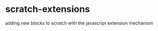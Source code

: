 scratch-extensions
==================

adding new blocks to scratch with the javascript extension mechanism
